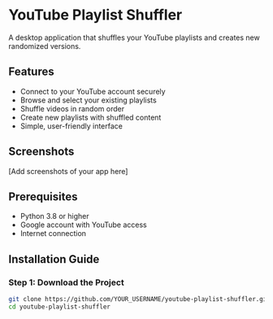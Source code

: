# YouTube Playlist Shuffler

A desktop application that shuffles your YouTube playlists and creates new randomized versions.

## Features
- Connect to your YouTube account securely
- Browse and select your existing playlists
- Shuffle videos in random order
- Create new playlists with shuffled content
- Simple, user-friendly interface

## Screenshots
[Add screenshots of your app here]

## Prerequisites
- Python 3.8 or higher
- Google account with YouTube access
- Internet connection

## Installation Guide

### Step 1: Download the Project
```bash
git clone https://github.com/YOUR_USERNAME/youtube-playlist-shuffler.git
cd youtube-playlist-shuffler